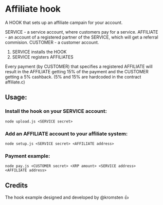 # Affiliate hook 

A HOOK that sets up an affiliate campain for your account.

SERVICE - a service account, where customers pay for a service.
AFFILIATE - an account of a registered partner of the SERVICE, which will get a referral commision. 
CUSTOMER - a customer account.

1. SERVICE installs the HOOK
2. SERVICE registers AFFILIATES

Every payment (by CUSTOMER) that specifies a registered AFFILIATE will result in the AFFILIATE getting 15% of the payment and the CUSTOMER getting a 5% cashback.
(5% and 15% are hardcoded in the contract affiliate.c)

## Usage:

### Install the hook on your SERVICE account:
```
node upload.js <SERVICE secret> 
```

### Add an AFFILIATE account to your affiliate system:

```
node setup.js <SERVICE secret> <AFFILIATE address>
```

### Payment example:
```
node pay.js <CUSTOMER secret> <XRP amount> <SERVICE address> <AFFILIATE address>
```

## Credits
The hook example designed and developed by @kromsten 👍 
